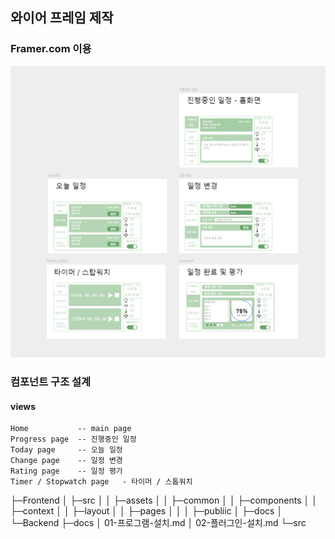 ## 와이어 프레임 제작
### Framer.com 이용
![와이어프레임](와이어프레임.PNG)

### 컴포넌트 구조 설계
#### views
    Home           -- main page
    Progress page  -- 진행중인 일정
    Today page     -- 오늘 일정
    Change page    -- 일정 변경
    Rating page    -- 일정 평가
    Timer / Stopwatch page   - 타이머 / 스톱워치

├─Frontend
│  ├─src
│  │  ├─assets
│  │  ├─common
│  │  ├─components
│  │  ├─context
│  │  ├─layout
│  │  ├─pages
│  │
│  ├─publiic 
│  ├─docs
│  
└─Backend
   ├─docs
   │      01-프로그램-설치.md
   │      02-플러그인-설치.md
   └─src
